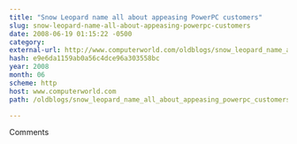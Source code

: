 ```yaml
---
title: "Snow Leopard name all about appeasing PowerPC customers"
slug: snow-leopard-name-all-about-appeasing-powerpc-customers
date: 2008-06-19 01:15:22 -0500
category: 
external-url: http://www.computerworld.com/oldblogs/snow_leopard_name_all_about_appeasing_powerpc_customers
hash: e9e6da1159ab0a56c4dce96a303558bc
year: 2008
month: 06
scheme: http
host: www.computerworld.com
path: /oldblogs/snow_leopard_name_all_about_appeasing_powerpc_customers

---
```


Comments
